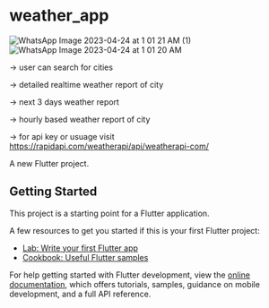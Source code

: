 # weather_app

![WhatsApp Image 2023-04-24 at 1 01 21 AM (1)](https://user-images.githubusercontent.com/71483319/233861466-9a987f87-dffe-4749-bed4-83a607632a94.jpeg)
![WhatsApp Image 2023-04-24 at 1 01 20 AM](https://user-images.githubusercontent.com/71483319/233861515-87b409f9-1608-41f2-ae43-0bac3014408c.jpeg)


-> user can search for cities

-> detailed realtime weather report of city

-> next 3 days weather report

-> hourly based weather report of city

-> for api key or usuage visit https://rapidapi.com/weatherapi/api/weatherapi-com/


A new Flutter project.

## Getting Started

This project is a starting point for a Flutter application.

A few resources to get you started if this is your first Flutter project:

- [Lab: Write your first Flutter app](https://docs.flutter.dev/get-started/codelab)
- [Cookbook: Useful Flutter samples](https://docs.flutter.dev/cookbook)

For help getting started with Flutter development, view the
[online documentation](https://docs.flutter.dev/), which offers tutorials,
samples, guidance on mobile development, and a full API reference.
